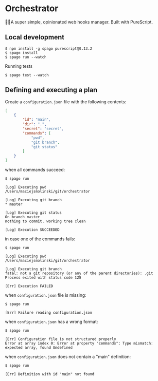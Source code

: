 # Orchestrator

🤹‍♂️A super simple, opinionated web hooks manager. Built with PureScript.

## Local development

```shell
$ npm install -g spago purescript@0.13.2
$ spago install
$ spago run --watch
```

Running tests

```shell
$ spago test --watch
```

## Defining and executing a plan

Create a `configuration.json` file with the following contents:

```json
[
    {
        "id": "main",
        "dir": ".",
        "secret": "secret",
        "commands": [
            "pwd",
            "git branch",
            "git status"
        ]
    }
]
```

when all commands succeed:

```shell
$ spago run

[Log] Executing pwd
/Users/maciejsmolinski/git/orchestrator

[Log] Executing git branch
* master

[Log] Executing git status
On branch master
nothing to commit, working tree clean

[Log] Execution SUCCEEDED
```

in case one of the commands fails:

```shell
$ spago run

[Log] Executing pwd
/Users/maciejsmolinski/git/orchestrator

[Log] Executing git branch
fatal: not a git repository (or any of the parent directories): .git
Process exited with status code 128

[Err] Execution FAILED
```

when `configuration.json` file is missing:

```shell
$ spago run

[Err] Failure reading configuration.json
```

when `configuration.json` has a wrong format:

```shell
$ spago run

[Err] Configuration file is not structured properly
Error at array index 0: Error at property "commands": Type mismatch: expected array, found Undefined
```

when `configuration.json` does not contain a "main" definition:

```shell
$ spago run

[Err] Definition with id "main" not found
```
